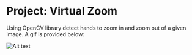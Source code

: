<h1>Project: Virtual Zoom</h1>

Using OpenCV library detect hands to zoom in and zoom out of a given image. A gif is provided below:

![Alt text](./virtualzoom.gif)
